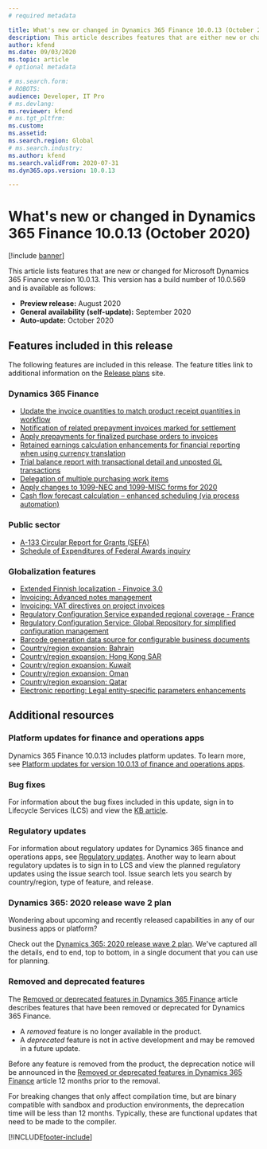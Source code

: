 ```yaml
---
# required metadata

title: What's new or changed in Dynamics 365 Finance 10.0.13 (October 2020)
description: This article describes features that are either new or changed in the Dynamics 365 Finance version 10.0.13 preview release.
author: kfend
ms.date: 09/03/2020
ms.topic: article
# optional metadata

# ms.search.form: 
# ROBOTS: 
audience: Developer, IT Pro
# ms.devlang: 
ms.reviewer: kfend
# ms.tgt_pltfrm: 
ms.custom: 
ms.assetid: 
ms.search.region: Global
# ms.search.industry: 
ms.author: kfend
ms.search.validFrom: 2020-07-31 
ms.dyn365.ops.version: 10.0.13

---
```

# What's new or changed in Dynamics 365 Finance 10.0.13 (October 2020)

[!include [banner](../includes/banner.md)]

This article lists features that are new or changed for Microsoft Dynamics 365 Finance version 10.0.13. This version has a build number of 10.0.569 and is available as follows:

- **Preview release:** August 2020
- **General availability (self-update):** September 2020
- **Auto-update:** October 2020

## Features included in this release
The following features are included in this release. The feature titles link to additional information on the [Release plans](/dynamics365/release-plans/) site. 

### Dynamics 365 Finance
 - [Update the invoice quantities to match product receipt quantities in workflow](/dynamics365-release-plan/2020wave2/finance-operations/dynamics365-finance/update-invoice-quantities-match-product-receipt-quantities-workflow)
 - [Notification of related prepayment invoices marked for settlement](/dynamics365-release-plan/2020wave2/finance-operations/dynamics365-finance/notification-related-prepayment-invoices-marked-settlement)
 - [Apply prepayments for finalized purchase orders to invoices](/dynamics365-release-plan/2020wave1/dynamics365-finance/apply-prepayments-finalized-purchase-orders-invoices)
 - [Retained earnings calculation enhancements for financial reporting when using currency translation
 ](/dynamics365-release-plan/2020wave1/dynamics365-finance/retained-earnings-calculation-enhancements-financial-reporting-when-using-currency-translation)
 - [Trial balance report with transactional detail and unposted GL transactions](/dynamics365-release-plan/2020wave2/finance-operations/dynamics365-finance/trial-balance-report-transactional-detail-unposted-gl-transactions)
 - [Delegation of multiple purchasing work items](/dynamics365-release-plan/2020wave2/finance-operations/dynamics365-finance/delegation-multiple-purchasing-work-items)
 - [Apply changes to 1099-NEC and 1099-MISC forms for 2020
 ](/dynamics365-release-plan/2020wave1/dynamics365-finance/apply-changes-1099-nec-1099-misc-forms-2020)
  - [Cash flow forecast calculation – enhanced scheduling (via process automation)](/dynamics365-release-plan/2020wave2/finance-operations/dynamics365-finance/cash-forecast-calculation-enhanced-scheduling-via-process-automation)
 
 ### Public sector
 - [A-133 Circular Report for Grants (SEFA)](/dynamics365-release-plan/2020wave1/dynamics365-finance/a-133-circular-report-grants-sefa)
 - [Schedule of Expenditures of Federal Awards inquiry](/dynamics365-release-plan/2020wave1/dynamics365-finance/schedule-expenditures-federal-awards-inquiry)

 
### Globalization features

 - [Extended Finnish localization - Finvoice 3.0](/dynamics365-release-plan/2020wave2/finance-operations/dynamics365-finance/extended-finnish-localization--finvoice-3.0)
 - [Invoicing: Advanced notes management](/dynamics365-release-plan/2020wave2/finance-operations/dynamics365-finance/invoicing-advanced-notes-management)
 - [Invoicing: VAT directives on project invoices](/dynamics365-release-plan/2020wave2/finance-operations/dynamics365-finance/invoicing-vat-directives-project-invoices)
 - [Regulatory Configuration Service expanded regional coverage - France](/dynamics365-release-plan/2020wave2/finance-operations/dynamics365-finance/regulatory-configuration-service-expanded-regional-coverage--europe)
 - [Regulatory Configuration Service: Global Repository for simplified configuration management](/dynamics365-release-plan/2020wave2/finance-operations/dynamics365-finance/regulatory-configuration-service-global-repository-simplified-configuration-management)
 - [Barcode generation data source for configurable business documents](/dynamics365-release-plan/2020wave2/finance-operations/dynamics365-finance/barcode-generation-datasource-configurable-business-documents)
 - [Country/region expansion: Bahrain](/dynamics365-release-plan/2020wave2/finance-operations/dynamics365-finance/countryregion-expansion-bahrain)
 - [Country/region expansion: Hong Kong SAR](/dynamics365-release-plan/2020wave2/finance-operations/dynamics365-finance/countryregion-expansion-hong-kong)
 - [Country/region expansion: Kuwait](/dynamics365-release-plan/2020wave2/finance-operations/dynamics365-finance/countryregion-expansion-kuwait)
 - [Country/region expansion: Oman](/dynamics365-release-plan/2020wave2/finance-operations/dynamics365-finance/countryregion-expansion-oman)
 - [Country/region expansion: Qatar](/dynamics365-release-plan/2020wave2/finance-operations/dynamics365-finance/countryregion-expansion-qatar)
 - [Electronic reporting: Legal entity-specific parameters enhancements](/dynamics365-release-plan/2020wave2/finance-operations/dynamics365-finance/electronic-reporting-legal-entity-specific-parameters-enhancements)
 
## Additional resources

### Platform updates for finance and operations apps
Dynamics 365 Finance 10.0.13 includes platform updates. To learn more, see [Platform updates for version 10.0.13 of finance and operations apps](../../fin-ops-core/dev-itpro/get-started/whats-new-platform-updates-10-0-13.md). 

### Bug fixes 
For information about the bug fixes included in this update, sign in to Lifecycle Services (LCS) and view the [KB article](https://fix.lcs.dynamics.com/Issue/Details?bugId=476824&dbType=3&qc=18d329e7d9887a622bada690791f5814dbbef22bb6f4eaada3718299f40132fd).

### Regulatory updates
For information about regulatory updates for Dynamics 365 finance and operations apps, see [Regulatory updates](../localizations/global/regulatory-updates.md). Another way to learn about regulatory updates is to sign in to LCS and view the planned regulatory updates using the issue search tool. Issue search lets you search by country/region, type of feature, and release. 

### Dynamics 365: 2020 release wave 2 plan

Wondering about upcoming and recently released capabilities in any of our business apps or platform?

Check out the [Dynamics 365: 2020 release wave 2 plan](/dynamics365-release-plan/2020wave2/). We've captured all the details, end to end, top to bottom, in a single document that you can use for planning.
### Removed and deprecated features

The [Removed or deprecated features in Dynamics 365 Finance](../get-started/removed-deprecated-features-finance.md) article describes features that have been removed or deprecated for Dynamics 365 Finance.

- A *removed* feature is no longer available in the product.
- A *deprecated* feature is not in active development and may be removed in a future update.

Before any feature is removed from the product, the deprecation notice will be announced in the [Removed or deprecated features in Dynamics 365 Finance](../get-started/removed-deprecated-features-finance.md) article 12 months prior to the removal.

For breaking changes that only affect compilation time, but are binary compatible with sandbox and production environments, the deprecation time will be less than 12 months. Typically, these are functional updates that need to be made to the compiler.


[!INCLUDE[footer-include](../../includes/footer-banner.md)]

